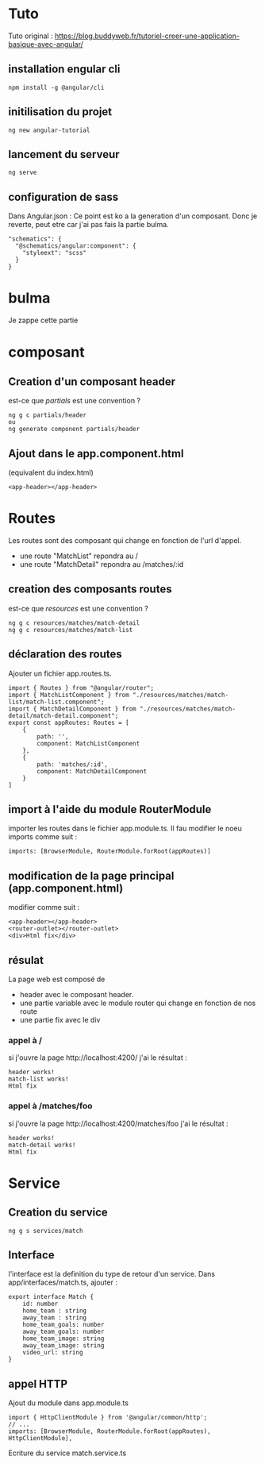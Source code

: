 # Tuto
Tuto original : https://blog.buddyweb.fr/tutoriel-creer-une-application-basique-avec-angular/
## installation engular cli 
~~~ 
npm install -g @angular/cli 
~~~
## initilisation du projet
~~~ 
ng new angular-tutorial 
~~~
## lancement du serveur 
~~~ 
ng serve 
~~~
## configuration de sass
Dans Angular.json :
Ce point est ko a la generation d'un composant. Donc je reverte, peut etre car j'ai pas fais la partie bulma.
~~~
"schematics": {        
  "@schematics/angular:component": {          
    "styleext": "scss"        
  }
}
~~~
# bulma
Je zappe cette partie

# composant
## Creation d'un composant header 
est-ce que _partials_ est une convention ? 
~~~
ng g c partials/header
ou 
ng generate component partials/header
~~~
## Ajout dans le app.component.html
(equivalent du index.html)
~~~
<app-header></app-header>
~~~

# Routes
Les routes sont des composant qui change en fonction de l'url d'appel. 
- une route "MatchList" repondra au / 
- une route "MatchDetail" repondra au /matches/:id
## creation des composants routes
est-ce que _resources_ est une convention ? 
~~~
ng g c resources/matches/match-detail
ng g c resources/matches/match-list
~~~
## déclaration des routes 
Ajouter un fichier app.routes.ts. 
~~~
import { Routes } from "@angular/router";
import { MatchListComponent } from "./resources/matches/match-list/match-list.component";
import { MatchDetailComponent } from "./resources/matches/match-detail/match-detail.component";
export const appRoutes: Routes = [
    {
        path: '', 
        component: MatchListComponent
    },
    { 
        path: 'matches/:id', 
        component: MatchDetailComponent 
    }
]
~~~
## import à l'aide du module RouterModule
importer les routes dans le fichier app.module.ts. Il fau modifier le noeu imports comme suit : 
~~~
imports: [BrowserModule, RouterModule.forRoot(appRoutes)]
~~~
## modification de la page principal (app.component.html)
modifier comme suit : 
~~~
<app-header></app-header> 
<router-outlet></router-outlet> 
<div>Html fix</div>
~~~
## résulat
La page web est composé de 
- header avec le composant header. 
- une partie variable avec le module router qui change en fonction de nos route
- une partie fix avec le div

### appel à / 
si j'ouvre la page http://localhost:4200/ j'ai le résultat : 
~~~
header works!
match-list works!
Html fix
~~~
### appel à /matches/foo
si j'ouvre la page http://localhost:4200/matches/foo j'ai le résultat : 
~~~
header works!
match-detail works!
Html fix
~~~

# Service
## Creation du service
~~~
ng g s services/match
~~~
## Interface
l'interface est la definition du type de retour d'un service. Dans app/interfaces/match.ts, ajouter : 
~~~
export interface Match {
    id: number
    home_team : string
    away_team : string
    home_team_goals: number
    away_team_goals: number
    home_team_image: string
    away_team_image: string
    video_url: string
}
~~~
## appel HTTP
Ajout du module dans app.module.ts
~~~
import { HttpClientModule } from '@angular/common/http';
// ...
imports: [BrowserModule, RouterModule.forRoot(appRoutes), HttpClientModule],
~~~

Ecriture du service match.service.ts
~~~

~~~



